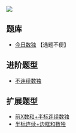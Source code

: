 ![](https://cn.sudoku.today/pic/consecutivepart/17143_43891.png)

## 题库
- [今日数独](https://cn.sudoku.today/g-consecutive-sudoku-2/) 【选题不便】

## 进阶题型
- [不连续数独](../../无标类/连续类/不连续数独.md)

## 扩展题型
- [前X数和+半标连续数独](../../../../混合类/前X数和+半标连续数独.md)
- [半标连续+边框和数独](../../../../混合类/半标连续+边框和数独.md)